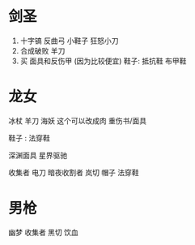 # 剑圣
1. 十字镐 反曲弓 小鞋子 狂怒小刀
2. 合成破败 羊刀 
3. 买 面具和反伤甲 (因为比较便宜)
鞋子: 抵抗鞋 布甲鞋

# 龙女
冰杖 羊刀 海妖 这个可以改成肉 重伤书/面具

鞋子 : 法穿鞋

深渊面具 星界驱驰 


收集者 电刀 暗夜收割者 岚切 帽子 法穿鞋


# 男枪
幽梦 收集者 黑切 饮血 